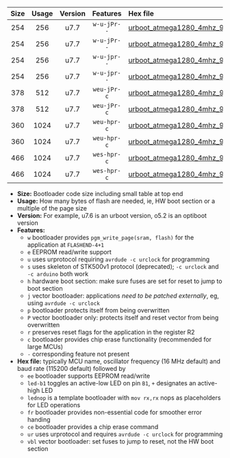 |Size|Usage|Version|Features|Hex file|
|:-:|:-:|:-:|:-:|:--|
|254|256|u7.7|`w-u-jPr--`|[urboot_atmega1280_4mhz_9600bps_led+b7_ur_vbl.hex](https://raw.githubusercontent.com/stefanrueger/urboot.hex/main/mcus/atmega1280/fcpu_4mhz/9600_bps/urboot_atmega1280_4mhz_9600bps_led+b7_ur_vbl.hex)|
|254|256|u7.7|`w-u-jPr--`|[urboot_atmega1280_4mhz_9600bps_lednop_ur_vbl.hex](https://raw.githubusercontent.com/stefanrueger/urboot.hex/main/mcus/atmega1280/fcpu_4mhz/9600_bps/urboot_atmega1280_4mhz_9600bps_lednop_ur_vbl.hex)|
|254|256|u7.7|`w-u-jpr--`|[urboot_atmega1280_4mhz_9600bps_led+b7_fr_ur_vbl.hex](https://raw.githubusercontent.com/stefanrueger/urboot.hex/main/mcus/atmega1280/fcpu_4mhz/9600_bps/urboot_atmega1280_4mhz_9600bps_led+b7_fr_ur_vbl.hex)|
|254|256|u7.7|`w-u-jpr--`|[urboot_atmega1280_4mhz_9600bps_lednop_fr_ur_vbl.hex](https://raw.githubusercontent.com/stefanrueger/urboot.hex/main/mcus/atmega1280/fcpu_4mhz/9600_bps/urboot_atmega1280_4mhz_9600bps_lednop_fr_ur_vbl.hex)|
|378|512|u7.7|`weu-jPr-c`|[urboot_atmega1280_4mhz_9600bps_ee_led+b7_fr_ce_ur_vbl.hex](https://raw.githubusercontent.com/stefanrueger/urboot.hex/main/mcus/atmega1280/fcpu_4mhz/9600_bps/urboot_atmega1280_4mhz_9600bps_ee_led+b7_fr_ce_ur_vbl.hex)|
|378|512|u7.7|`weu-jPr-c`|[urboot_atmega1280_4mhz_9600bps_ee_lednop_fr_ce_ur_vbl.hex](https://raw.githubusercontent.com/stefanrueger/urboot.hex/main/mcus/atmega1280/fcpu_4mhz/9600_bps/urboot_atmega1280_4mhz_9600bps_ee_lednop_fr_ce_ur_vbl.hex)|
|360|1024|u7.7|`weu-hpr-c`|[urboot_atmega1280_4mhz_9600bps_ee_led+b7_fr_ce_ur.hex](https://raw.githubusercontent.com/stefanrueger/urboot.hex/main/mcus/atmega1280/fcpu_4mhz/9600_bps/urboot_atmega1280_4mhz_9600bps_ee_led+b7_fr_ce_ur.hex)|
|360|1024|u7.7|`weu-hpr-c`|[urboot_atmega1280_4mhz_9600bps_ee_lednop_fr_ce_ur.hex](https://raw.githubusercontent.com/stefanrueger/urboot.hex/main/mcus/atmega1280/fcpu_4mhz/9600_bps/urboot_atmega1280_4mhz_9600bps_ee_lednop_fr_ce_ur.hex)|
|466|1024|u7.7|`wes-hpr-c`|[urboot_atmega1280_4mhz_9600bps_ee_led+b7_fr_ce.hex](https://raw.githubusercontent.com/stefanrueger/urboot.hex/main/mcus/atmega1280/fcpu_4mhz/9600_bps/urboot_atmega1280_4mhz_9600bps_ee_led+b7_fr_ce.hex)|
|466|1024|u7.7|`wes-hpr-c`|[urboot_atmega1280_4mhz_9600bps_ee_lednop_fr_ce.hex](https://raw.githubusercontent.com/stefanrueger/urboot.hex/main/mcus/atmega1280/fcpu_4mhz/9600_bps/urboot_atmega1280_4mhz_9600bps_ee_lednop_fr_ce.hex)|

- **Size:** Bootloader code size including small table at top end
- **Usage:** How many bytes of flash are needed, ie, HW boot section or a multiple of the page size
- **Version:** For example, u7.6 is an urboot version, o5.2 is an optiboot version
- **Features:**
  + `w` bootloader provides `pgm_write_page(sram, flash)` for the application at `FLASHEND-4+1`
  + `e` EEPROM read/write support
  + `u` uses urprotocol requiring `avrdude -c urclock` for programming
  + `s` uses skeleton of STK500v1 protocol (deprecated); `-c urclock` and `-c arduino` both work
  + `h` hardware boot section: make sure fuses are set for reset to jump to boot section
  + `j` vector bootloader: applications *need to be patched externally*, eg, using `avrdude -c urclock`
  + `p` bootloader protects itself from being overwritten
  + `P` vector bootloader only: protects itself and reset vector from being overwritten
  + `r` preserves reset flags for the application in the register R2
  + `c` bootloader provides chip erase functionality (recommended for large MCUs)
  + `-` corresponding feature not present
- **Hex file:** typically MCU name, oscillator frequency (16 MHz default) and baud rate (115200 default) followed by
  + `ee` bootloader supports EEPROM read/write
  + `led-b1` toggles an active-low LED on pin `B1`, `+` designates an active-high LED
  + `lednop` is a template bootloader with `mov rx,rx` nops as placeholders for LED operations
  + `fr` bootloader provides non-essential code for smoother error handing
  + `ce` bootloader provides a chip erase command
  + `ur` uses urprotocol and requires `avrdude -c urclock` for programming
  + `vbl` vector bootloader: set fuses to jump to reset, not the HW boot section
